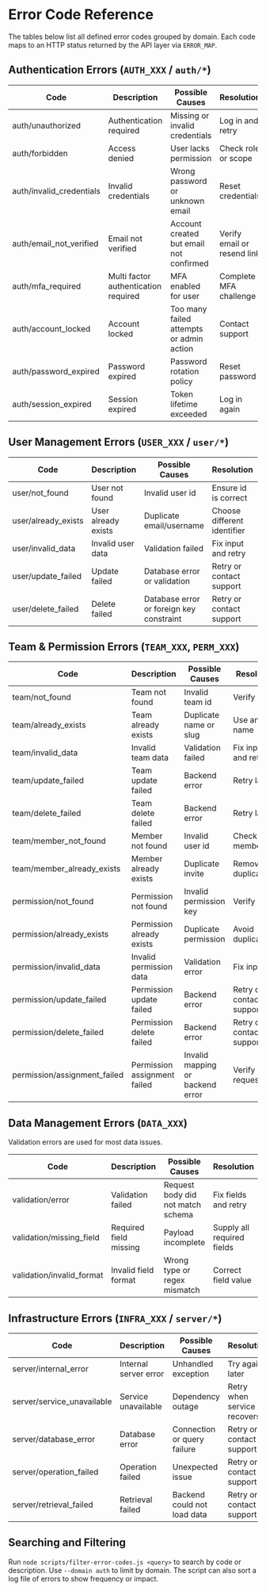 # Error Code Reference

The tables below list all defined error codes grouped by domain. Each code maps to an HTTP status returned by the API layer via `ERROR_MAP`.

## Authentication Errors (`AUTH_XXX` / `auth/*`)

| Code | Description | Possible Causes | Resolution | HTTP Status |
|------|-------------|-----------------|------------|-------------|
| auth/unauthorized | Authentication required | Missing or invalid credentials | Log in and retry | 401 |
| auth/forbidden | Access denied | User lacks permission | Check role or scope | 403 |
| auth/invalid_credentials | Invalid credentials | Wrong password or unknown email | Reset credentials | 401 |
| auth/email_not_verified | Email not verified | Account created but email not confirmed | Verify email or resend link | 403 |
| auth/mfa_required | Multi factor authentication required | MFA enabled for user | Complete MFA challenge | 403 |
| auth/account_locked | Account locked | Too many failed attempts or admin action | Contact support | 403 |
| auth/password_expired | Password expired | Password rotation policy | Reset password | 403 |
| auth/session_expired | Session expired | Token lifetime exceeded | Log in again | 401 |

## User Management Errors (`USER_XXX` / `user/*`)

| Code | Description | Possible Causes | Resolution | HTTP Status |
|------|-------------|-----------------|------------|-------------|
| user/not_found | User not found | Invalid user id | Ensure id is correct | 404 |
| user/already_exists | User already exists | Duplicate email/username | Choose different identifier | 409 |
| user/invalid_data | Invalid user data | Validation failed | Fix input and retry | 400 |
| user/update_failed | Update failed | Database error or validation | Retry or contact support | 500 |
| user/delete_failed | Delete failed | Database error or foreign key constraint | Retry or contact support | 500 |

## Team & Permission Errors (`TEAM_XXX`, `PERM_XXX`)

| Code | Description | Possible Causes | Resolution | HTTP Status |
|------|-------------|-----------------|------------|-------------|
| team/not_found | Team not found | Invalid team id | Verify id | 404 |
| team/already_exists | Team already exists | Duplicate name or slug | Use another name | 409 |
| team/invalid_data | Invalid team data | Validation failed | Fix input and retry | 400 |
| team/update_failed | Team update failed | Backend error | Retry later | 500 |
| team/delete_failed | Team delete failed | Backend error | Retry later | 500 |
| team/member_not_found | Member not found | Invalid user id | Check membership | 404 |
| team/member_already_exists | Member already exists | Duplicate invite | Remove duplicate | 409 |
| permission/not_found | Permission not found | Invalid permission key | Verify key | 404 |
| permission/already_exists | Permission already exists | Duplicate permission | Avoid duplicates | 409 |
| permission/invalid_data | Invalid permission data | Validation error | Fix input | 400 |
| permission/update_failed | Permission update failed | Backend error | Retry or contact support | 500 |
| permission/delete_failed | Permission delete failed | Backend error | Retry or contact support | 500 |
| permission/assignment_failed | Permission assignment failed | Invalid mapping or backend error | Verify request | 500 |

## Data Management Errors (`DATA_XXX`)

Validation errors are used for most data issues.

| Code | Description | Possible Causes | Resolution | HTTP Status |
|------|-------------|-----------------|------------|-------------|
| validation/error | Validation failed | Request body did not match schema | Fix fields and retry | 400 |
| validation/missing_field | Required field missing | Payload incomplete | Supply all required fields | 400 |
| validation/invalid_format | Invalid field format | Wrong type or regex mismatch | Correct field value | 400 |

## Infrastructure Errors (`INFRA_XXX` / `server/*`)

| Code | Description | Possible Causes | Resolution | HTTP Status |
|------|-------------|-----------------|------------|-------------|
| server/internal_error | Internal server error | Unhandled exception | Try again later | 500 |
| server/service_unavailable | Service unavailable | Dependency outage | Retry when service recovers | 503 |
| server/database_error | Database error | Connection or query failure | Retry or contact support | 500 |
| server/operation_failed | Operation failed | Unexpected issue | Retry or contact support | 500 |
| server/retrieval_failed | Retrieval failed | Backend could not load data | Retry or contact support | 500 |

## Searching and Filtering

Run `node scripts/filter-error-codes.js <query>` to search by code or description. Use `--domain auth` to limit by domain. The script can also sort a log file of errors to show frequency or impact.

